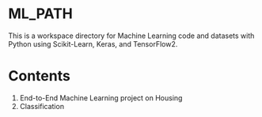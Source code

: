 # ML_PATH
This is a workspace directory for Machine Learning code and datasets with Python using Scikit-Learn, Keras, and TensorFlow2.
# Contents
1. End-to-End Machine Learning project on Housing
2. Classification
